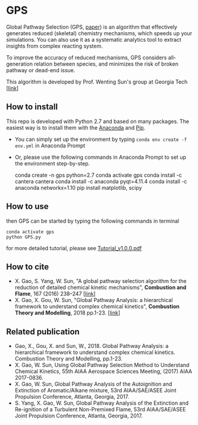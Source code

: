 # GPS

Global Pathway Selection (GPS, [paper](https://www.sciencedirect.com/science/article/pii/S0010218016000638)) is an algorithm that effectively generates reduced (skeletal) chemistry mechanisms, ​which speeds up your simulations. You can also use it as a systematic analytics tool to extract insights from complex reacting system.

To improve the accuracy of reduced mechanisms, GPS considers all-generation relation between species, and minimizes the risk of broken pathway or dead-end issue. 

This algorithm is developed by Prof. Wenting Sun's group at Georgia Tech [[link](http://sun.gatech.edu/)]

## How to install
This repo is developed with Python 2.7 and based on many packages. The easiest way is to install them with the [Anaconda](https://www.anaconda.com/distribution/) and [Pip](https://pip.pypa.io/en/stable/installing/). 
* You can simply set up the environment by typing `conda env create -f env.yml` in Anaconda Prompt
* Or, please use the following commands in Anaconda Prompt to set up the environment step-by-step.

    conda create -n gps python=2.7
    conda activate gps
    conda install -c cantera cantera
    conda install -c anaconda pyqt=4.11.4
    conda install -c anaconda networkx=1.10
    pip install matplotlib, scipy

## How to use
then GPS can be started by typing the following commands in terminal

    conda activate gps
    python GPS.py

for more detailed tutorial, please see [Tutorial_v1.0.0.pdf](https://github.com/golsun/GPS/blob/master/Tutorial_v1.0.0.pdf)

## How to cite
* X. Gao, S. Yang, W. Sun, "A global pathway selection algorithm for the reduction of detailed chemical kinetic mechanisms", **Combustion and Flame**, 167 (2016) 238–247 [[link](https://www.sciencedirect.com/science/article/pii/S0010218016000638)]
* X. Gao, X. Gou, W. Sun, "Global Pathway Analysis: a hierarchical framework to understand complex chemical kinetics", **Combustion Theory and Modelling**, 2018 pp.1-23. [[link](https://www.tandfonline.com/doi/abs/10.1080/13647830.2018.1560503)]

## Related publication
* Gao, X., Gou, X. and Sun, W., 2018. Global Pathway Analysis: a hierarchical framework to understand complex chemical kinetics. Combustion Theory and Modelling, pp.1-23.
* X. Gao, W. Sun, Using Global Pathway Selection Method to Understand Chemical Kinetics, 55th AIAA Aerospace Sciences Meeting, (2017) AIAA 2017-0836.
* X. Gao, W. Sun, Global Pathway Analysis of the Autoignition and Extinction of Aromatic/Alkane mixture,  53rd AIAA/SAE/ASEE Joint Propulsion Conference, Atlanta, Georgia, 2017.
* S. Yang, X. Gao, W. Sun, Global Pathway Analysis of the Extinction and Re-ignition of a Turbulent Non-Premixed Flame,  53rd AIAA/SAE/ASEE Joint Propulsion Conference, Atlanta, Georgia, 2017.
